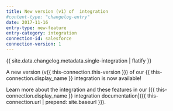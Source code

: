 ```yaml
---
title: New version (v1) of  integration
#content-type: "changelog-entry"
date: 2017-11-16
entry-type: new-feature
entry-category: integration
connection-id: salesforce
connection-version: 1
---
```


{{ site.data.changelog.metadata.single-integration | flatify }}

A new version (v{{ this-connection.this-version }}) of our {{ this-connection.display_name }} integration is now available! 

Learn more about the integration and these features in our [{{ this-connection.display_name }} integration documentation]({{ this-connection.url | prepend: site.baseurl }}). 